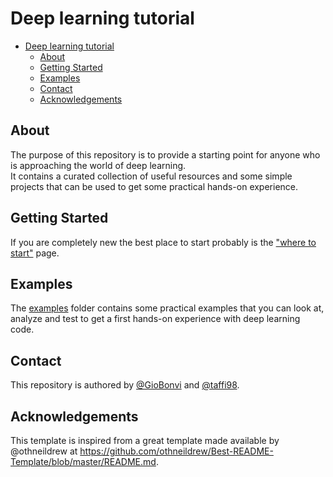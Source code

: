 # Deep learning tutorial

- [Deep learning tutorial](#deep-learning-tutorial)
  - [About](#about)
  - [Getting Started](#getting-started)
  - [Examples](#examples)
  - [Contact](#contact)
  - [Acknowledgements](#acknowledgements)

## About

The purpose of this repository is to provide a starting point for anyone who is approaching the world of deep learning.  
It contains a curated collection of useful resources and some simple projects that can be used to get some practical hands-on experience.

## Getting Started

If you are completely new the best place to start probably is the ["where to start"](resources/where-to-start.md) page.

## Examples

The [examples](examples) folder contains some practical examples that you can look at, analyze and test to get a first hands-on experience with deep learning code.

## Contact 

This repository is authored by [@GioBonvi](https://github.com/GioBonvi) and [@taffi98](https://github.com/taffi98).

## Acknowledgements

This template is inspired from a great template made available by @othneildrew at https://github.com/othneildrew/Best-README-Template/blob/master/README.md. 
